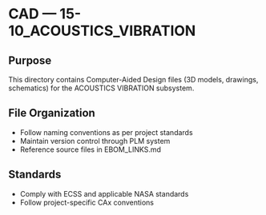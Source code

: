 # CAD — 15-10_ACOUSTICS_VIBRATION

## Purpose

This directory contains Computer-Aided Design files (3D models, drawings, schematics) for the ACOUSTICS VIBRATION subsystem.

## File Organization

- Follow naming conventions as per project standards
- Maintain version control through PLM system
- Reference source files in EBOM_LINKS.md

## Standards

- Comply with ECSS and applicable NASA standards
- Follow project-specific CAx conventions
